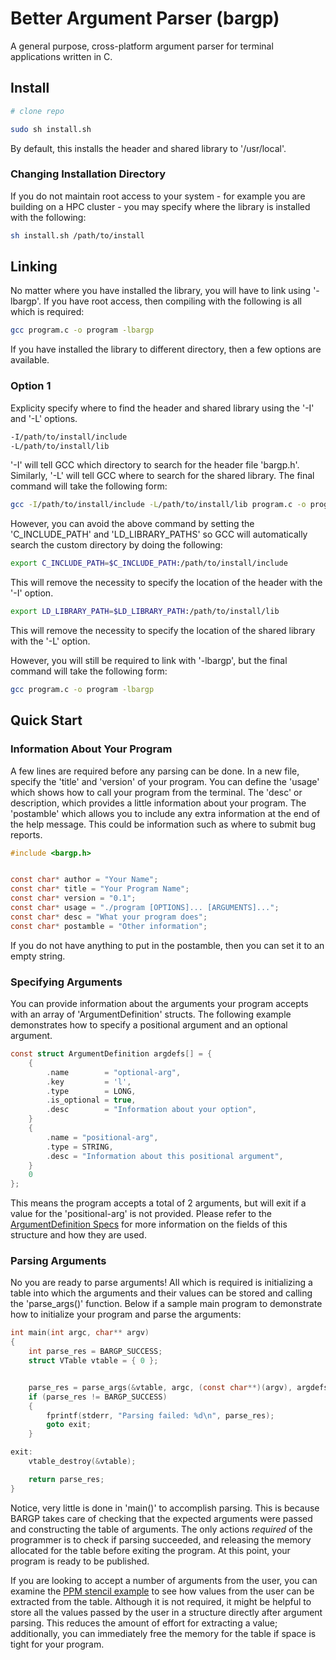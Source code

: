 # Better Argument Parser (bargp)

A general purpose, cross-platform argument parser for terminal applications written in C.

## Install
```sh
# clone repo

sudo sh install.sh
```
By default, this installs the header and shared library to '/usr/local'.

### Changing Installation Directory
If you do not maintain root access to your system - for example you are building on a HPC cluster - you may specify where the library is installed with the following:
```sh
sh install.sh /path/to/install
```

## Linking
No matter where you have installed the library, you will have to link using '-lbargp'. If you have root access, then compiling with the following is all which is required:
```sh
gcc program.c -o program -lbargp
```

If you have installed the library to different directory, then a few options are available.

### Option 1
Explicity specify where to find the header and shared library using the '-I' and '-L' options.
```sh
-I/path/to/install/include
-L/path/to/install/lib
```
'-I' will tell GCC which directory to search for the header file 'bargp.h'. Similarly, '-L' will tell GCC where to search for the shared library. The final command will take the following form:
```sh
gcc -I/path/to/install/include -L/path/to/install/lib program.c -o program
```

However, you can avoid the above command by setting the 'C_INCLUDE_PATH' and 'LD_LIBRARY_PATHS' so GCC will automatically search the custom directory by doing the following:
```sh
export C_INCLUDE_PATH=$C_INCLUDE_PATH:/path/to/install/include
```
This will remove the necessity to specify the location of the header with the '-I' option.

```sh
export LD_LIBRARY_PATH=$LD_LIBRARY_PATH:/path/to/install/lib
```
This will remove the necessity to specify the location of the shared library with the '-L' option.

However, you will still be required to link with '-lbargp', but the final command will take the following form:
```sh
gcc program.c -o program -lbargp
```

## Quick Start
### Information About Your Program
A few lines are required before any parsing can be done. In a new file, specify the 'title' and 'version' of your program. You can define the 'usage' which shows how to call your program from the terminal. The 'desc' or description, which provides a little information about your program. The 'postamble' which allows you to include any extra information at the end of the help message. This could be information such as where to submit bug reports.
```c
#include <bargp.h>


const char* author = "Your Name";
const char* title = "Your Program Name";
const char* version = "0.1";
const char* usage = "./program [OPTIONS]... [ARGUMENTS]...";
const char* desc = "What your program does";
const char* postamble = "Other information";
```
If you do not have anything to put in the postamble, then you can set it to an empty string.

### Specifying Arguments
You can provide information about the arguments your program accepts with an array of 'ArgumentDefinition' structs. The following example demonstrates how to specify a positional argument and an optional argument.
```c
const struct ArgumentDefinition argdefs[] = {
    {
        .name        = "optional-arg",
        .key         = 'l',
        .type        = LONG,
        .is_optional = true,
        .desc        = "Information about your option",
    }
    {
        .name = "positional-arg",
        .type = STRING,
        .desc = "Information about this positional argument",
    }
    0
};
```
This means the program accepts a total of 2 arguments, but will exit if a value for the 'positional-arg' is not provided. Please refer to the [ArgumentDefinition Specs]() for more information on the fields of this structure and how they are used.

### Parsing Arguments
No you are ready to parse arguments! All which is required is initializing a table into which the arguments and their values can be stored and calling the 'parse_args()' function. Below if a sample main program to demonstrate how to initialize your program and parse the arguments:
```c
int main(int argc, char** argv)
{
    int parse_res = BARGP_SUCCESS;
    struct VTable vtable = { 0 };


    parse_res = parse_args(&vtable, argc, (const char**)(argv), argdefs);
    if (parse_res != BARGP_SUCCESS)
    {
        fprintf(stderr, "Parsing failed: %d\n", parse_res);
        goto exit;
    }

exit:
    vtable_destroy(&vtable);

    return parse_res;
}
```
Notice, very little is done in 'main()' to accomplish parsing. This is because BARGP takes care of checking that the expected arguments were passed and constructing the table of arguments. The only actions *required* of the programmer is to check if parsing succeeded, and releasing the memory allocated for the table before exiting the program. At this point, your program is ready to be published.

If you are looking to accept a number of arguments from the user, you can examine the [PPM stencil example](./examples/ppm.c) to see how values from the user can be extracted from the table. Although it is not required, it might be helpful to store all the values passed by the user in a structure directly after argument parsing. This reduces the amount of effort for extracting a value; additionally, you can immediately free the memory for the table if space is tight for your program.
